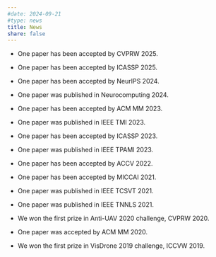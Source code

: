 ```yaml
---
#date: 2024-09-21
#type: news
title: News
share: false
---
```


* One paper has been accepted by CVPRW 2025.

* One paper has been accepted by ICASSP 2025.

* One paper has been accepted by NeurIPS 2024.

* One paper was published in Neurocomputing 2024.

* One paper has been accepted by ACM MM 2023.

* One paper was published in IEEE TMI 2023.

* One paper has been accepted by ICASSP 2023.

* One paper was published in IEEE TPAMI 2023.

* One paper has been accepted by ACCV 2022.

* One paper has been accepted by MICCAI 2021.

* One paper was published in IEEE TCSVT 2021.

* One paper was published in IEEE TNNLS 2021.

* We won the first prize in Anti-UAV 2020 challenge, CVPRW 2020.

* One paper was accepted by ACM MM 2020.

* We won the first prize in VisDrone 2019 challenge, ICCVW 2019.
